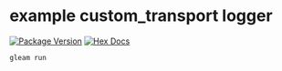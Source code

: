 # example custom_transport logger

[![Package Version](https://img.shields.io/hexpm/v/logger)](https://hex.pm/packages/logger)
[![Hex Docs](https://img.shields.io/badge/hex-docs-ffaff3)](https://hexdocs.pm/logger/)

```sh
gleam run
```
